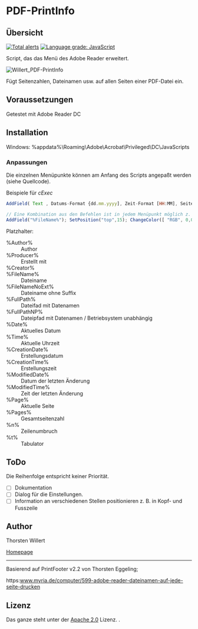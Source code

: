 # PDF-PrintInfo

## Übersicht

[![Total alerts](https://img.shields.io/lgtm/alerts/g/THWillert/PDF-PrintInfo.svg?logo=lgtm&logoWidth=18)](https://lgtm.com/projects/g/THWillert/PDF-PrintInfo/alerts/) [![Language grade: JavaScript](https://img.shields.io/lgtm/grade/javascript/g/THWillert/PDF-PrintInfo.svg?logo=lgtm&logoWidth=18)](https://lgtm.com/projects/g/THWillert/PDF-PrintInfo/context:javascript)

Script, das das Menü des Adobe Reader erweitert.

![Willert_PDF-PrintInfo](https://www.thorsten-willert.de/images/Dokumentenoptimierung/PDF-PrintInfo/Thorsten_H_Willert_-_PDF-PrintInfo_Menue.png)

Fügt Seitenzahlen, Dateinamen usw. auf allen Seiten einer PDF-Datei ein.


## Voraussetzungen
Getestet mit Adobe Reader DC

## Installation
Windows:
%appdata%\Roaming\Adobe\Acrobat\Privileged\DC\JavaScripts

### Anpassungen

Die einzelnen Menüpunkte können am Anfang des Scripts angepaßt werden (siehe Quellcode).

Beispiele für *cExec*

``` JavaScript
AddField( Text , Datums-Format {dd.mm.yyyy], Zeit-Format [HH:MM], Seite [-1 = alle] -2 = letzte Seite)

// Eine Kombination aus den Befehlen ist in jedem Menüpunkt möglich z. B.:
AddField("%FileName%"); SetPosition("top",15); ChangeColor([ "RGB", 0,0.7,0 ]); ChangeSize(12)
```

Platzhalter:
<dl>
 <dt>%Author%
 <dd>Author</dd>
 
 <dt>%Producer%
 <dd>Erstellt mit</dd>
    
 <dt>%Creator%</dt>
 <dd></dd>
 
 <dt>%FileName%</dt>
 <dd>Dateiname</dd>
 
 <dt>%FileNameNoExt%</dt>
 <dd>Dateiname ohne Suffix</dd>
 
 <dt>%FullPath%</dt>
 <dd>Dateifad mit Datenamen</dd>
 
 <dt>%FullPathNP%</dt>
 <dd>Dateipfad mit Datenamen / Betriebsystem unabhängig</dd>
 
 <dt>%Date%</dt>
 <dd>Aktuelles Datum</dd>
 
 <dt>%Time%</dt>
 <dd>Aktuelle Uhrzeit</dd>
 
 <dt>%CreationDate%</dt>
 <dd>Erstellungsdatum</dd>
 
 <dt>%CreationTime%</dt>
 <dd>Erstellungszeit</dd>
 
 <dt>%ModifiedDate%</dt>
 <dd>Datum der letzten Änderung</dd>
 <dt>%ModifiedTime%</dt>
 <dd>Zeit der letzten Änderung</dd>
 
  <dt>%Page%</dt>
 <dd>Aktuelle Seite</dd>
 
  <dt>%Pages%</dt>
 <dd>Gesamtseitenzahl</dd>
 
  <dt>%n%</dt>
 <dd>Zeilenumbruch</dd>
 
 <dt>%t%</dt>
 <dd>Tabulator</dd>
</dl>

## ToDo

Die Reihenfolge entspricht keiner Priorität.

 - [ ] Dokumentation
 - [ ] Dialog für die Einstellungen.
 - [ ] Information an verschiedenen Stellen positionieren z. B. in Kopf- und Fusszeile

 ## Author
 Thorsten Willert

 [Homepage](https://www.thorsten-willert.de/)
 
 ___
 Basierend auf PrintFooter v2.2 von Thorsten Eggeling;
 
 https:www.myria.de/computer/599-adobe-reader-dateinamen-auf-jede-seite-drucken

 ## Lizenz
 Das ganze steht unter der [Apache 2.0](https://github.com/THWillert/PDF-PrintInfo/blob/master/LICENSE) Lizenz.
.

